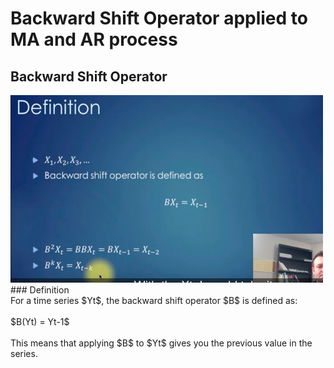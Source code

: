 # Backward Shift Operator applied to MA and AR process

## Backward Shift Operator
<img src="images/bsf_definition.png?" width="500" height="300"/>
### Definition
<br /> 
For a time series $Yt$, the backward shift operator $B$ is defined as:
<br /> 
<br /> 
$B(Yt) = Yt-1$
<br /> 
<br /> 
This means that applying $B$ to $Yt$ gives you the previous value in the series.






<br /> 

